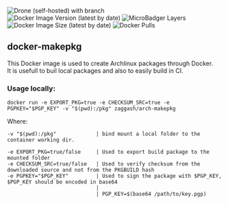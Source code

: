 ![Drone (self-hosted) with branch](https://img.shields.io/drone/build/zaggash/docker-makepkg/master?label=Build&logo=drone&server=https%3A%2F%2Fci.ziggzagg.fr&style=for-the-badge)  
![Docker Image Version (latest by date)](https://img.shields.io/docker/v/zaggash/arch-makepkg?logo=docker&sort=date&style=for-the-badge)
![MicroBadger Layers](https://img.shields.io/microbadger/layers/zaggash/arch-makepkg?logo=docker&style=for-the-badge)
![Docker Image Size (latest by date)](https://img.shields.io/docker/image-size/zaggash/arch-makepkg?label=size&logo=docker&style=for-the-badge)
![Docker Pulls](https://img.shields.io/docker/pulls/zaggash/arch-makepkg?label=pulls&logo=docker&style=for-the-badge)

## docker-makepkg

This Docker image is used to create Archlinux packages through Docker.  
It is usefull to buil local packages and also to easily build in CI.


### Usage locally:  


```
docker run -e EXPORT_PKG=true -e CHECKSUM_SRC=true -e PGPKEY="$PGP_KEY" -v "$(pwd):/pkg" zaggash/arch-makepkg
```

Where:  
```
-v "$(pwd):/pkg"             | bind mount a local folder to the container working dir.  

-e EXPORT_PKG=true/false     | Used to export build package to the mounted folder  
-e CHECKSUM_SRC=true/false   | Used to verify checksum from the downloaded source and not from the PKGBUILD hash  
-e PGPKEY="$PGP_KEY"         | Used to sign the package with $PGP_KEY, $PGP_KEY should be encoded in base64  
                             |
                             | PGP_KEY=$(base64 /path/to/key.pgp)
```
